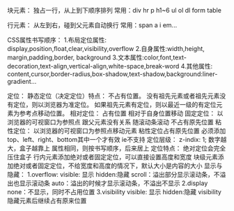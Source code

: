 块元素：
独占一行，从上到下顺序排列
常用：div hr p h1~6 ul ol dl form table

行元素：
从左到右，碰到父元素自动换行
常用：span a i em...

CSS属性书写顺序：
1.布局定位属性: display,position,float,clear,visibility,overflow
2.自身属性:width,height, margin,padding,border, background
3.文本属性:color,font,text-decoration,text-align,vertical-align,white-space,break-word
4.其他属性: content,cursor,border-radius,box-shadow,text-shadow,background:liner-gradient...

定位：
静态定位（决定定位）特点：
不占有位置。
没有祖先元素或者祖先元素没有定位，则以浏览器为准定位。
如果祖先元素有定位，则以最近一级的有定位元素为参考点移动位置。
相对定位：
占有位置
相对于自身位置移动
固定定位：
以浏览器的可视窗口为参照点
跟父元素没有关系
随滚动条滚动
不占有原先位置
粘性定位：
以浏览器的可视窗口为参照点移动元素
粘性定位占有原先位置
必须添加top、left、right、bottom其中一个才有效
ie不支持
定位层级：
z-indix: 1;
数字越大，盒子越靠上
属性相同，则按书写顺序，后来居上
定位特点：
绝对定位会完全压住盒子
行内元素添加绝对或者固定定位，可以直接设置高度和宽度
块级元素添加绝对或者固定定位，不给宽度和高度的情况下，默认大小是内容的大小
显示与隐藏：
1.overflow:
visible: 显示
hidden:隐藏
scroll：溢出部分显示滚动条，不溢出也显示滚动条
auto：溢出的时候才显示滚动条，不溢出不显示
2.display
none：不显示，同时不占用位置
3.visibility
visible: 显示
hidden:隐藏
visibility隐藏元素后继续占有原来位置